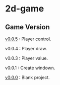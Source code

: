 # 2d-game

## Game Version

[v0.0.5](https://github.com/nguyenlephuc2108/2d-game/blob/main/v0.0.5.py) : Player control.

v0.0.4 : Player draw.

v0.0.3 : Player value.

v0.0.1 : Create windown.

[v0.0.0](https://github.com/nguyenlephuc2108/2d-game/blob/main/v0.0.0.py) : Blank project.
